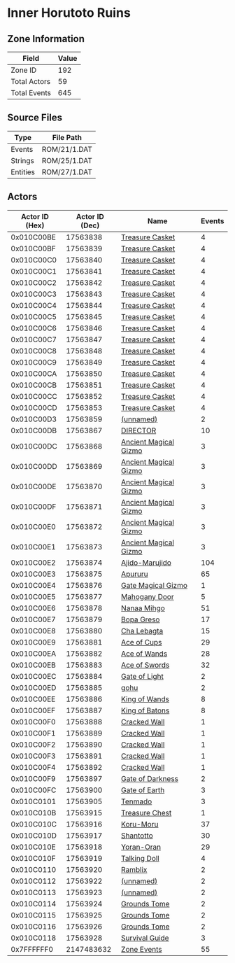 # Inner Horutoto Ruins

## Zone Information

| Field        |   Value |
|--------------|---------|
| Zone ID      |     192 |
| Total Actors |      59 |
| Total Events |     645 |

## Source Files

| Type     | File Path    |
|----------|--------------|
| Events   | ROM/21/1.DAT |
| Strings  | ROM/25/1.DAT |
| Entities | ROM/27/1.DAT |

## Actors

| Actor ID (Hex)   |   Actor ID (Dec) | Name                                                                   |   Events |
|------------------|------------------|------------------------------------------------------------------------|----------|
| 0x010C00BE       |         17563838 | [Treasure Casket](./17563838%20-%20Treasure%20Casket.md)               |        4 |
| 0x010C00BF       |         17563839 | [Treasure Casket](./17563839%20-%20Treasure%20Casket.md)               |        4 |
| 0x010C00C0       |         17563840 | [Treasure Casket](./17563840%20-%20Treasure%20Casket.md)               |        4 |
| 0x010C00C1       |         17563841 | [Treasure Casket](./17563841%20-%20Treasure%20Casket.md)               |        4 |
| 0x010C00C2       |         17563842 | [Treasure Casket](./17563842%20-%20Treasure%20Casket.md)               |        4 |
| 0x010C00C3       |         17563843 | [Treasure Casket](./17563843%20-%20Treasure%20Casket.md)               |        4 |
| 0x010C00C4       |         17563844 | [Treasure Casket](./17563844%20-%20Treasure%20Casket.md)               |        4 |
| 0x010C00C5       |         17563845 | [Treasure Casket](./17563845%20-%20Treasure%20Casket.md)               |        4 |
| 0x010C00C6       |         17563846 | [Treasure Casket](./17563846%20-%20Treasure%20Casket.md)               |        4 |
| 0x010C00C7       |         17563847 | [Treasure Casket](./17563847%20-%20Treasure%20Casket.md)               |        4 |
| 0x010C00C8       |         17563848 | [Treasure Casket](./17563848%20-%20Treasure%20Casket.md)               |        4 |
| 0x010C00C9       |         17563849 | [Treasure Casket](./17563849%20-%20Treasure%20Casket.md)               |        4 |
| 0x010C00CA       |         17563850 | [Treasure Casket](./17563850%20-%20Treasure%20Casket.md)               |        4 |
| 0x010C00CB       |         17563851 | [Treasure Casket](./17563851%20-%20Treasure%20Casket.md)               |        4 |
| 0x010C00CC       |         17563852 | [Treasure Casket](./17563852%20-%20Treasure%20Casket.md)               |        4 |
| 0x010C00CD       |         17563853 | [Treasure Casket](./17563853%20-%20Treasure%20Casket.md)               |        4 |
| 0x010C00D3       |         17563859 | [(unnamed)](./17563859.md)                                             |        2 |
| 0x010C00DB       |         17563867 | [DIRECTOR](./17563867%20-%20DIRECTOR.md)                               |       10 |
| 0x010C00DC       |         17563868 | [Ancient Magical Gizmo](./17563868%20-%20Ancient%20Magical%20Gizmo.md) |        3 |
| 0x010C00DD       |         17563869 | [Ancient Magical Gizmo](./17563869%20-%20Ancient%20Magical%20Gizmo.md) |        3 |
| 0x010C00DE       |         17563870 | [Ancient Magical Gizmo](./17563870%20-%20Ancient%20Magical%20Gizmo.md) |        3 |
| 0x010C00DF       |         17563871 | [Ancient Magical Gizmo](./17563871%20-%20Ancient%20Magical%20Gizmo.md) |        3 |
| 0x010C00E0       |         17563872 | [Ancient Magical Gizmo](./17563872%20-%20Ancient%20Magical%20Gizmo.md) |        3 |
| 0x010C00E1       |         17563873 | [Ancient Magical Gizmo](./17563873%20-%20Ancient%20Magical%20Gizmo.md) |        3 |
| 0x010C00E2       |         17563874 | [Ajido-Marujido](./17563874%20-%20Ajido-Marujido.md)                   |      104 |
| 0x010C00E3       |         17563875 | [Apururu](./17563875%20-%20Apururu.md)                                 |       65 |
| 0x010C00E4       |         17563876 | [Gate Magical Gizmo](./17563876%20-%20Gate%20Magical%20Gizmo.md)       |        1 |
| 0x010C00E5       |         17563877 | [Mahogany Door](./17563877%20-%20Mahogany%20Door.md)                   |        5 |
| 0x010C00E6       |         17563878 | [Nanaa Mihgo](./17563878%20-%20Nanaa%20Mihgo.md)                       |       51 |
| 0x010C00E7       |         17563879 | [Bopa Greso](./17563879%20-%20Bopa%20Greso.md)                         |       17 |
| 0x010C00E8       |         17563880 | [Cha Lebagta](./17563880%20-%20Cha%20Lebagta.md)                       |       15 |
| 0x010C00E9       |         17563881 | [Ace of Cups](./17563881%20-%20Ace%20of%20Cups.md)                     |       29 |
| 0x010C00EA       |         17563882 | [Ace of Wands](./17563882%20-%20Ace%20of%20Wands.md)                   |       28 |
| 0x010C00EB       |         17563883 | [Ace of Swords](./17563883%20-%20Ace%20of%20Swords.md)                 |       32 |
| 0x010C00EC       |         17563884 | [Gate of Light](./17563884%20-%20Gate%20of%20Light.md)                 |        2 |
| 0x010C00ED       |         17563885 | [gohu](./17563885%20-%20gohu.md)                                       |        2 |
| 0x010C00EE       |         17563886 | [King of Wands](./17563886%20-%20King%20of%20Wands.md)                 |        8 |
| 0x010C00EF       |         17563887 | [King of Batons](./17563887%20-%20King%20of%20Batons.md)               |        8 |
| 0x010C00F0       |         17563888 | [Cracked Wall](./17563888%20-%20Cracked%20Wall.md)                     |        1 |
| 0x010C00F1       |         17563889 | [Cracked Wall](./17563889%20-%20Cracked%20Wall.md)                     |        1 |
| 0x010C00F2       |         17563890 | [Cracked Wall](./17563890%20-%20Cracked%20Wall.md)                     |        1 |
| 0x010C00F3       |         17563891 | [Cracked Wall](./17563891%20-%20Cracked%20Wall.md)                     |        1 |
| 0x010C00F4       |         17563892 | [Cracked Wall](./17563892%20-%20Cracked%20Wall.md)                     |        1 |
| 0x010C00F9       |         17563897 | [Gate of Darkness](./17563897%20-%20Gate%20of%20Darkness.md)           |        2 |
| 0x010C00FC       |         17563900 | [Gate of Earth](./17563900%20-%20Gate%20of%20Earth.md)                 |        3 |
| 0x010C0101       |         17563905 | [Tenmado](./17563905%20-%20Tenmado.md)                                 |        3 |
| 0x010C010B       |         17563915 | [Treasure Chest](./17563915%20-%20Treasure%20Chest.md)                 |        1 |
| 0x010C010C       |         17563916 | [Koru-Moru](./17563916%20-%20Koru-Moru.md)                             |       37 |
| 0x010C010D       |         17563917 | [Shantotto](./17563917%20-%20Shantotto.md)                             |       30 |
| 0x010C010E       |         17563918 | [Yoran-Oran](./17563918%20-%20Yoran-Oran.md)                           |       29 |
| 0x010C010F       |         17563919 | [Talking Doll](./17563919%20-%20Talking%20Doll.md)                     |        4 |
| 0x010C0110       |         17563920 | [Ramblix](./17563920%20-%20Ramblix.md)                                 |        2 |
| 0x010C0112       |         17563922 | [(unnamed)](./17563922.md)                                             |        2 |
| 0x010C0113       |         17563923 | [(unnamed)](./17563923.md)                                             |        2 |
| 0x010C0114       |         17563924 | [Grounds Tome](./17563924%20-%20Grounds%20Tome.md)                     |        2 |
| 0x010C0115       |         17563925 | [Grounds Tome](./17563925%20-%20Grounds%20Tome.md)                     |        2 |
| 0x010C0116       |         17563926 | [Grounds Tome](./17563926%20-%20Grounds%20Tome.md)                     |        2 |
| 0x010C0118       |         17563928 | [Survival Guide](./17563928%20-%20Survival%20Guide.md)                 |        3 |
| 0x7FFFFFF0       |       2147483632 | [Zone Events](./Zone%20Events.md)                                      |       55 |